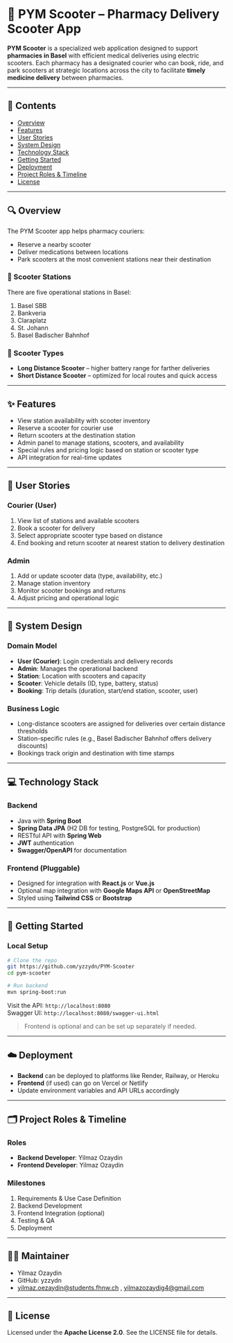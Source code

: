 # 🛴 PYM Scooter – Pharmacy Delivery Scooter App

**PYM Scooter** is a specialized web application designed to support **pharmacies in Basel** with efficient medical deliveries using electric scooters. Each pharmacy has a designated courier who can book, ride, and park scooters at strategic locations across the city to facilitate **timely medicine delivery** between pharmacies.

---

## 📌 Contents

- [Overview](#overview)
- [Features](#features)
- [User Stories](#user-stories)
- [System Design](#system-design)
- [Technology Stack](#technology-stack)
- [Getting Started](#getting-started)
- [Deployment](#deployment)
- [Project Roles & Timeline](#project-roles--timeline)
- [License](#license)

---

## 🔍 Overview

The PYM Scooter app helps pharmacy couriers:
- Reserve a nearby scooter
- Deliver medications between locations
- Park scooters at the most convenient stations near their destination

### 🚉 Scooter Stations
There are five operational stations in Basel:
1. Basel SBB  
2. Bankveria  
3. Claraplatz  
4. St. Johann  
5. Basel Badischer Bahnhof

### 🛵 Scooter Types
- **Long Distance Scooter** – higher battery range for farther deliveries
- **Short Distance Scooter** – optimized for local routes and quick access

---

## ✨ Features

- View station availability with scooter inventory
- Reserve a scooter for courier use
- Return scooters at the destination station
- Admin panel to manage stations, scooters, and availability
- Special rules and pricing logic based on station or scooter type
- API integration for real-time updates

---

## 👥 User Stories

### Courier (User)
1. View list of stations and available scooters
2. Book a scooter for delivery
3. Select appropriate scooter type based on distance
4. End booking and return scooter at nearest station to delivery destination

### Admin
1. Add or update scooter data (type, availability, etc.)
2. Manage station inventory
3. Monitor scooter bookings and returns
4. Adjust pricing and operational logic

---

## 🧩 System Design

### Domain Model
- **User (Courier)**: Login credentials and delivery records
- **Admin**: Manages the operational backend
- **Station**: Location with scooters and capacity
- **Scooter**: Vehicle details (ID, type, battery, status)
- **Booking**: Trip details (duration, start/end station, scooter, user)

### Business Logic
- Long-distance scooters are assigned for deliveries over certain distance thresholds
- Station-specific rules (e.g., Basel Badischer Bahnhof offers delivery discounts)
- Bookings track origin and destination with time stamps

---

## 💻 Technology Stack

### Backend
- Java with **Spring Boot**
- **Spring Data JPA** (H2 DB for testing, PostgreSQL for production)
- RESTful API with **Spring Web**
- **JWT** authentication
- **Swagger/OpenAPI** for documentation

### Frontend (Pluggable)
- Designed for integration with **React.js** or **Vue.js**
- Optional map integration with **Google Maps API** or **OpenStreetMap**
- Styled using **Tailwind CSS** or **Bootstrap**

---

## 🚀 Getting Started

### Local Setup

```bash
# Clone the repo
git https://github.com/yzzydn/PYM-Scooter
cd pym-scooter

# Run backend
mvn spring-boot:run
```

Visit the API: `http://localhost:8080`  
Swagger UI: `http://localhost:8080/swagger-ui.html`

> Frontend is optional and can be set up separately if needed.

---

## ☁️ Deployment

- **Backend** can be deployed to platforms like Render, Railway, or Heroku
- **Frontend** (if used) can go on Vercel or Netlify
- Update environment variables and API URLs accordingly

---

## 🗂 Project Roles & Timeline

### Roles
- **Backend Developer**: Yilmaz Ozaydin
- **Frontend Developer**: Yilmaz Ozaydin

### Milestones
1. Requirements & Use Case Definition
2. Backend Development
3. Frontend Integration (optional)
4. Testing & QA
5. Deployment

---

## 🧑‍🔧 Maintainer

- Yilmaz Ozaydin
- GitHub: yzzydn
- yilmaz.oezaydin@students.fhnw.ch , yilmazozaydig4@gmail.com

---

## 📜 License

Licensed under the **Apache License 2.0**. See the LICENSE file for details.
